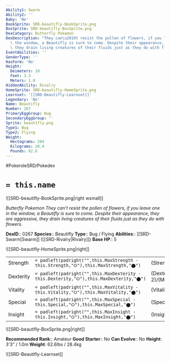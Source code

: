 ```yaml
---
Ability1: Swarm
Ability2: ''
Baby: 'No'
BookSprite: SRD-beautifly-BookSprite.png
BoxSprite: SRD-beautifly-BoxSprite.png
DexCategory: Butterfly Pokemon
DexDescription: "They can\u2019t resist the pollen of flowers, if you leave one in\
  \ the window, a Beautifly is sure to come. Despite their appearance, they are aggressive,\
  \ they drain living creatures of their fluids just as they do with flowers."
EventAbilities: ''
GenderType: ''
HasForm: 'No'
Height:
  Deimeters: 10
  Feet: 3.3
  Meters: 1.0
HiddenAbility: Rivalry
HomeSprite: SRD-beautifly-HomeSprite.png
Learnset: '[[SRD-Beautifly-Learnset]]'
Legendary: 'No'
Name: Beautifly
Number: 267
PrimaryEggGroup: Bug
SecondaryEggGroup: ''
Sprite: beautifly.png
Type1: Bug
Type2: Flying
Weight:
  Hectograms: 284
  Kilograms: 28.4
  Pounds: 62.6
---
```


#PokeroleSRD/Pokedex

# `= this.name`

![[SRD-beautifly-BookSprite.png|right wsmall]]

*Butterfly Pokemon*
*They can’t resist the pollen of flowers, if you leave one in the window, a Beautifly is sure to come. Despite their appearance, they are aggressive, they drain living creatures of their fluids just as they do with flowers.*

**DexID**:: 0267
**Species**:: Beautifly
**Type**:: Bug / Flying
**Abilities**:: [[SRD-Swarm|Swarm]] ([[SRD-Rivalry|Rivalry]])
**Base HP**:: 5

![[SRD-beautifly-HomeSprite.png|right]]

|           |                                                                                        |                                          |
| --------- | -------------------------------------------------------------------------------------- | ---------------------------------------- |
| Strength  | `= padleft(padright("",this.MaxStrength - this.Strength,"⭘"),this.MaxStrength,"⬤")`    | (Strength::2)/(MaxStrength::5)   |
| Dexterity | `= padleft(padright("",this.MaxDexterity - this.Dexterity,"⭘"),this.MaxDexterity,"⬤")` | (Dexterity:: 2)/(MaxDexterity::4) |
| Vitality  | `= padleft(padright("",this.MaxVitality - this.Vitality,"⭘"),this.MaxVitality,"⬤")`    | (Vitality::2)/(MaxVitality::4)   |
| Special   | `= padleft(padright("",this.MaxSpecial - this.Special,"⭘"),this.MaxSpecial,"⬤")`       | (Special::3)/(MaxSpecial::6)     |
| Insight   | `= padleft(padright("",this.MaxInsight - this.Insight,"⭘"),this.MaxInsight,"⬤")`       | (Insight::2)/(MaxInsight::4)     |

![[SRD-beautifly-BoxSprite.png|right]]

**Recommended Rank**:: Amateur
**Good Starter**:: No
**Can Evolve**:: No
**Height**: 3'3" / 1.0m
**Weight**: 62.6lbs / 28.4kg

![[SRD-Beautifly-Learnset]]